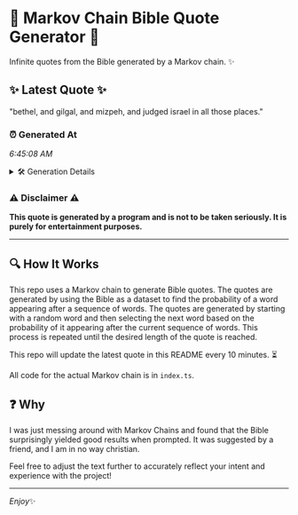# 📖 Markov Chain Bible Quote Generator 📖

Infinite quotes from the Bible generated by a Markov chain. ✨

## ✨ Latest Quote ✨
"bethel, and gilgal, and mizpeh, and judged israel in all those places."

### ⏰ Generated At
*6:45:08 AM*

<details>
    <summary>🛠️ Generation Details</summary>
    <p>
        <strong>🌱 Seed:</strong> bethel,<br>
        <strong>🔄 Iterations:</strong> 11<br>
        <strong>📜 Context History:</strong><br>[ bethel, ]: and<br>[ bethel,, and ]: gilgal,<br>[ bethel,, and, gilgal, ]: and<br>[ bethel,, and, gilgal,, and ]: mizpeh,<br>[ bethel,, and, gilgal,, and, mizpeh, ]: and<br>[ bethel,, and, gilgal,, and, mizpeh,, and ]: judged<br>[ and, gilgal,, and, mizpeh,, and, judged ]: israel<br>[ gilgal,, and, mizpeh,, and, judged, israel ]: in<br>[ and, mizpeh,, and, judged, israel, in ]: all<br>[ mizpeh,, and, judged, israel, in, all ]: those<br>[ and, judged, israel, in, all, those ]: places.<br>
    </p>
</details>

### ⚠️ Disclaimer ⚠️
**This quote is generated by a program and is not to be taken seriously. It is purely for entertainment purposes.**

---

## 🔍 How It Works

This repo uses a Markov chain to generate Bible quotes. The quotes are generated by using the Bible as a dataset to find the probability of a word appearing after a sequence of words. The quotes are generated by starting with a random word and then selecting the next word based on the probability of it appearing after the current sequence of words. This process is repeated until the desired length of the quote is reached.

This repo will update the latest quote in this README every 10 minutes. ⏳

All code for the actual Markov chain is in `index.ts`.

## ❓ Why

I was just messing around with Markov Chains and found that the Bible surprisingly yielded good results when prompted. 
It was suggested by a friend, and I am in no way christian.

Feel free to adjust the text further to accurately reflect your intent and experience with the project!

---

*Enjoy*✨
